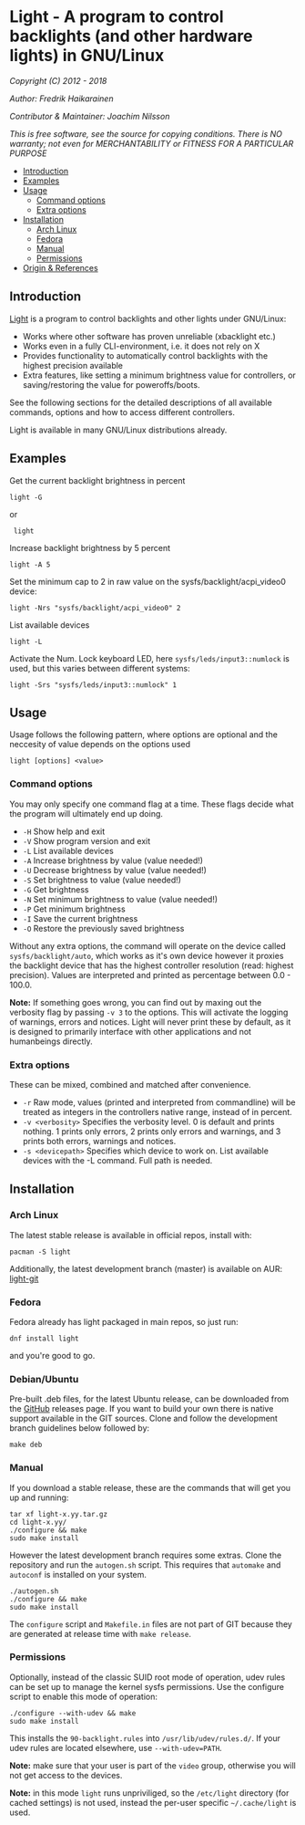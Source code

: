 Light - A program to control backlights (and other hardware lights) in GNU/Linux
==================================================

*Copyright (C) 2012 - 2018*

*Author: Fredrik Haikarainen*

*Contributor & Maintainer: Joachim Nilsson*

*This is free software, see the source for copying conditions.  There is NO warranty; not even for MERCHANTABILITY or FITNESS FOR A PARTICULAR PURPOSE*


- [Introduction](#introduction)
- [Examples](#examples)
- [Usage](#usage)
  - [Command options](#command-options)
  - [Extra options](#extra-options)
- [Installation](#installation)
  - [Arch Linux](#arch-linux)
  - [Fedora](#fedora)
  - [Manual](#manual)
  - [Permissions](#permissions)
- [Origin & References](#origin--references)


Introduction
------------

[Light][] is a program to control backlights and other lights under GNU/Linux:

* Works where other software has proven unreliable (xbacklight etc.)
* Works even in a fully CLI-environment, i.e. it does not rely on X
* Provides functionality to automatically control backlights with the highest precision available
* Extra features, like setting a minimum brightness value for controllers, or saving/restoring the value for poweroffs/boots.

See the following sections for the detailed descriptions of all available commands, options and how to access different controllers.

Light is available in many GNU/Linux distributions already.


Examples
--------

Get the current backlight brightness in percent

    light -G

or

     light

Increase backlight brightness by 5 percent

    light -A 5

Set the minimum cap to 2 in raw value on the sysfs/backlight/acpi_video0 device:

    light -Nrs "sysfs/backlight/acpi_video0" 2

List available devices

    light -L

Activate the Num. Lock keyboard LED, here `sysfs/leds/input3::numlock` is used, but this varies
between different systems:

    light -Srs "sysfs/leds/input3::numlock" 1


Usage
-----

Usage follows the following pattern, where options are optional and the neccesity of value depends on the options used
    
    light [options] <value>

### Command options

You may only specify one command flag at a time. These flags decide what the program will ultimately end up doing.

*  `-H` Show help and exit
*  `-V` Show program version and exit
*  `-L` List available devices
*  `-A` Increase brightness by value (value needed!)
*  `-U` Decrease brightness by value (value needed!)
*  `-S` Set brightness to value (value needed!)
*  `-G` Get brightness
*  `-N` Set minimum brightness to value (value needed!)
*  `-P` Get minimum brightness
*  `-I` Save the current brightness
*  `-O` Restore the previously saved brightness

Without any extra options, the command will operate on the device called `sysfs/backlight/auto`, which works as it's own device however it proxies the backlight device that has the highest controller resolution (read: highest precision). Values are interpreted and printed as percentage between 0.0 - 100.0.

**Note:** If something goes wrong, you can find out by maxing out the verbosity flag by passing `-v 3` to the options. This will activate the logging of warnings, errors and notices. Light will never print these by default, as it is designed to primarily interface with other applications and not humanbeings directly.

### Extra options

These can be mixed, combined and matched after convenience. 

* `-r` Raw mode, values (printed and interpreted from commandline) will be treated as integers in the controllers native range, instead of in percent.
* `-v <verbosity>` Specifies the verbosity level. 0 is default and prints nothing. 1 prints only errors, 2 prints only errors and warnings, and 3 prints both errors, warnings and notices.
* `-s <devicepath>` Specifies which device to work on. List available devices with the -L command. Full path is needed.


Installation
------------

### Arch Linux

The latest stable release is available in official repos, install with:

    pacman -S light

Additionally, the latest development branch (master) is available on AUR: [light-git][]

### Fedora

Fedora already has light packaged in main repos, so just run:

    dnf install light

and you're good to go.

### Debian/Ubuntu

Pre-built .deb files, for the latest Ubuntu release, can be downloaded
from the [GitHub](https://github.com/haikarainen/light/releases/) releases page.  If you want to build your own
there is native support available in the GIT sources.  Clone and follow
the development branch guidelines below followed by:

    make deb

### Manual

If you download a stable release, these are the commands that will get you up and running:

    tar xf light-x.yy.tar.gz
    cd light-x.yy/
    ./configure && make
    sudo make install

However the latest development branch requires some extras. Clone the repository and run the `autogen.sh` script.  This requires that `automake` and `autoconf` is installed on your system.

    ./autogen.sh
    ./configure && make
    sudo make install

The `configure` script and `Makefile.in` files are not part of GIT because they are generated at release time with `make release`.


### Permissions

Optionally, instead of the classic SUID root mode of operation, udev rules can be set up to manage the kernel sysfs permissions.  Use the configure script to enable this mode of operation:

    ./configure --with-udev && make
    sudo make install

This installs the `90-backlight.rules` into `/usr/lib/udev/rules.d/`.
If your udev rules are located elsewhere, use `--with-udev=PATH`.

**Note:** make sure that your user is part of the `video` group, otherwise you will not get access to the devices.

**Note:** in this mode `light` runs unpriviliged, so the `/etc/light`
directory (for cached settings) is not used, instead the per-user
specific `~/.cache/light` is used.


[Light]:     https://github.com/haikarainen/light/
[light-git]: https://aur.archlinux.org/packages/light-git
